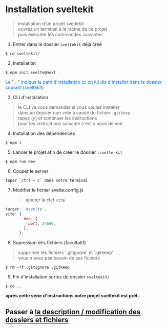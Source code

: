 # Installation sveltekit

> installation d'un projet sveltekit  
> ouvrez un terminal à la racine de ce projet  
> puis executer les commandes suivantes

1. Entrer dans le dossier `sveltekit` déja créé

```shell
$ cd sveltekit/
```

2. Installation

```shell
$ npm init svelte@next .
```

<span style="color: #0070FF;">Le " . " indique le path d'installation
ici on lui dis d'installer dans le dossier courant (sveltekit)<span>

3. CLI d'installation

> le CLI va vous demander si vous voulez installer  
> dans un dossier non vide à cause du fichier `.gitkeep`  
> tapez (y) et continuer les instructions  
> pour les instructions suivante c'est à vous de voir

4. Installation des dépendences

```shell
$ npm i
```

5. Lancer le projet afin de creer le dossier `.svelte-kit`

```shell
$ npm run dev
```

6. Couper le server

```
taper `ctrl + c` dans votre terminal
```

7. Modifier le fichier svelte.config.js
   > ajouter la clef `vite`

```js
target: '#svelte',
vite: {
        hmr: {
          port: 24680,
        },
      },
```

8. Supression des fichiers (facultatif)

> supprimer les fichiers '.gitignore' et '.gitkeep'  
> vous n avez pas besoin de ses fichiers

```shell
$ rm -rf .gitignore .gitkeep
```

9. Fin d'installation sortez du dossier `sveltekit/`

```shell
$ cd ..
```

**après cette série d'instructions votre projet sveltekit est prêt.**

## Passer à [la description / modification des dossiers et fichiers](./docker-description.md)
